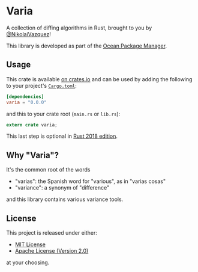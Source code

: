 # Varia

A collection of diffing algorithms in Rust, brought to you by [@NikolaiVazquez]!

This library is developed as part of the [Ocean Package Manager][Ocean].

## Usage

This crate is available [on crates.io][crate] and can be used by adding the
following to your project's [`Cargo.toml`]:

```toml
[dependencies]
varia = "0.0.0"
```

and this to your crate root (`main.rs` or `lib.rs`):

```rust
extern crate varia;
```

This last step is optional in [Rust 2018 edition][2018].

## Why "Varia"?

It's the common root of the words

- "varias": the Spanish word for "various", as in "varias cosas"
- "variance": a synonym of "difference"

and this library contains various variance tools.

## License

This project is released under either:

- [MIT License](https://github.com/oceanpkg/varia/blob/master/LICENSE-MIT)
- [Apache License (Version 2.0)](https://github.com/oceanpkg/varia/blob/master/LICENSE-APACHE)

at your choosing.

[`Cargo.toml`]: https://doc.rust-lang.org/cargo/reference/manifest.html
[2018]: https://blog.rust-lang.org/2018/12/06/Rust-1.31-and-rust-2018.html#rust-2018
[crate]: https://crates.io/crates/varia

[@NikolaiVazquez]: https://twitter.com/NikolaiVazquez
[Ocean]: https://www.oceanpkg.org
